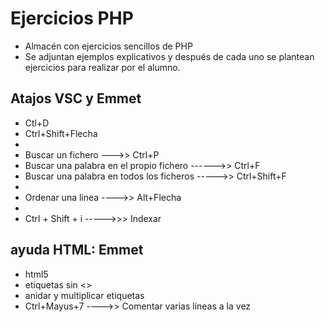 # Ejercicios PHP

- Almacén con ejercicios sencillos de PHP
- Se adjuntan ejemplos explicativos y después de cada uno se plantean ejercicios para realizar por el alumno.


## Atajos VSC y Emmet

- Ctl+D
- Ctrl+Shift+Flecha
- 
- Buscar un fichero --->> Ctrl+P
- Buscar una palabra en el propio fichero ------>> Ctrl+F
- Buscar una palabra en todos los ficheros ----->> Ctrl+Shift+F
- 
- Ordenar una linea ---->> Alt+Flecha 
- 
- Ctrl + Shift + i ----->>> Indexar

## ayuda HTML: Emmet

- html5
- etiquetas sin <>
- anidar y multiplicar etiquetas
- Ctrl+Mayus+7 ---->> Comentar varias lineas a la vez